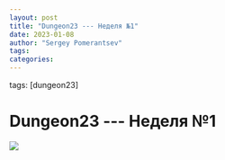 ```yaml
---
layout: post
title: "Dungeon23 --- Неделя №1"
date: 2023-01-08
author: "Sergey Pomerantsev"
tags:
categories:
---
```

tags: [dungeon23]

# Dungeon23 --- Неделя №1

![](/images/dungeon23/_week1.jpg)
